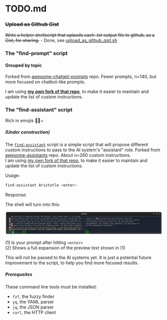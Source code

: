 <!-- markdownlint-disable MD001 -->
# TODO.md

### ~~Upload as Github Gist~~

~~Write a helper shellscript that uplaods each .txt output file to github, as a Gist, for sharing.~~
    - Done, see [upload_as_github_gist.sh](./upload_as_github_gist.sh)

### The "find-prompt" script

#### Grouped by topic

Forked from [awesome-chatgpt-prompts]([https://](https://github.com/f/awesome-chatgpt-prompts)) repo. Fewer prompts, n=140, but more focused on chatbot-like prompts.

I am using **[my own fork of that repo](https://github.com/knbknb/awesome-chatgpt-prompts/tree/knb-2024)**, to make it easier to maintain and update the list of custom instructions.

### The "find-assistant" script

Rich in emojis 👩‍🏫+

##### (Under construction)

The [`find-assistant`](../src/find-assistant) script is a simple script that will propose different custom instructions to pass to the AI system's "assistant" role. Forked from [awesome-assistants](https://github.com/awesome-assistants/awesome-assistants/blob/main/assistants.yml) repo. About n=260 custom instructions.  
I am using [my own fork of that repo](https://github.com/knbknb/awesome-assistants), to make it easier to maintain and update the list of custom instructions.

Usage:

```bash
find-assistant Aristotle <enter>
```

Response:

The shell will turn into this:

![terminal window screenshot](../resources/find-assistant-screenshot-terminalwindow-ann.png)

(1) Is your prompt after hitting `<enter>`  
(2) Shows a full expansion of the preview text shown in (1)

This will not be passed to the AI systems yet. It is just a potential future improvement to the script, to help you find  more focused results.

##### Prerequsites

These command line tools must be installed:

- `fzf`, the fuzzy finder
- `yq`, the YAML parser
- `jq`, the JSON parser
- `curl`, the HTTP client

